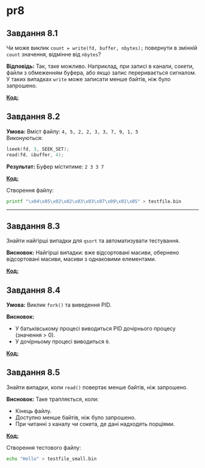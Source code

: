 # pr8

## Завдання 8.1  
Чи може виклик `count = write(fd, buffer, nbytes);` повернути в змінній `count` значення, відмінне від `nbytes`?  

**Відповідь:** Так, таке можливо. Наприклад, при записі в канали, сокети, файли з обмеженням буфера, або якщо запис переривається сигналом. У таких випадках `write` може записати менше байтів, ніж було запрошено.  

**[Код:](https://github.com/VladHume/pr8/blob/main/task8_1.c)**

## Завдання 8.2  
**Умова:** Вміст файлу: `4, 5, 2, 2, 3, 3, 7, 9, 1, 5`  
Виконуються:
```c
lseek(fd, 3, SEEK_SET);
read(fd, &buffer, 4);
```
**Результат:** Буфер міститиме: `2 3 3 7`  

**[Код:](https://github.com/VladHume/pr8/blob/main/task8_2.c)**

Створення файлу:
```bash
printf "\x04\x05\x02\x02\x03\x03\x07\x09\x01\x05" > testfile.bin
```

---

## Завдання 8.3  
Знайти найгірші випадки для `qsort` та автоматизувати тестування.  

**Висновок:** Найгірші випадки: вже відсортовані масиви, обернено відсортовані масиви, масиви з однаковими елементами.  

**[Код:](https://github.com/VladHume/pr8/blob/main/task8_3.c)**

## Завдання 8.4  
**Умова:** Виклик `fork()` та виведення PID.  

**Висновок:**  
- У батьківському процесі виводиться PID дочірнього процесу (значення > 0).
- У дочірньому процесі виводиться `0`.

**[Код:](https://github.com/VladHume/pr8/blob/main/task8_4.c)**

## Завдання 8.5  
Знайти випадки, коли `read()` повертає менше байтів, ніж запрошено.  

**Висновок:** Таке трапляється, коли:  
- Кінець файлу.
- Доступно менше байтів, ніж було запрошено.
- При читанні з каналу чи сокета, де дані надходять порціями.

**[Код:](https://github.com/VladHume/pr8/blob/main/task8_5.c)**

Створення тестового файлу:
```bash
echo "Hello" > testfile_small.bin
```

